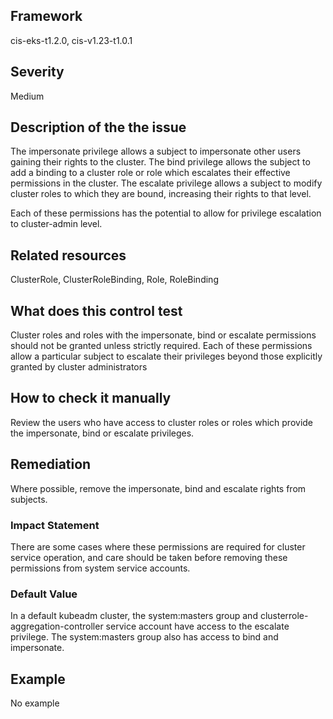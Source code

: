 ## Framework
cis-eks-t1.2.0, cis-v1.23-t1.0.1
 
## Severity
Medium

## Description of the the issue
The impersonate privilege allows a subject to impersonate other users gaining their rights to the cluster. The bind privilege allows the subject to add a binding to a cluster role or role which escalates their effective permissions in the cluster. The escalate privilege allows a subject to modify cluster roles to which they are bound, increasing their rights to that level.

 Each of these permissions has the potential to allow for privilege escalation to cluster-admin level.
 
## Related resources
ClusterRole, ClusterRoleBinding, Role, RoleBinding
 
## What does this control test
Cluster roles and roles with the impersonate, bind or escalate permissions should not be granted unless strictly required. Each of these permissions allow a particular subject to escalate their privileges beyond those explicitly granted by cluster administrators
 
## How to check it manually
Review the users who have access to cluster roles or roles which provide the impersonate, bind or escalate privileges.
## Remediation
Where possible, remove the impersonate, bind and escalate rights from subjects.
 
### Impact Statement
There are some cases where these permissions are required for cluster service operation, and care should be taken before removing these permissions from system service accounts.
### Default Value
In a default kubeadm cluster, the system:masters group and clusterrole-aggregation-controller service account have access to the escalate privilege. The system:masters group also has access to bind and impersonate.
## Example
No example
